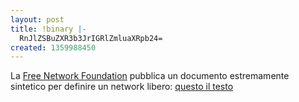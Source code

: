 ```yaml
---
layout: post
title: !binary |-
  RnJlZSBuZXR3b3JrIGRlZmluaXRpb24=
created: 1359988450
---
```

La <a href="http://thefnf.org/">Free Network Foundation</a> pubblica un documento estremamente sintetico per definire un network libero: <a href="http://commons.thefnf.org/index.php/Free_network_definition">questo il testo</a>
